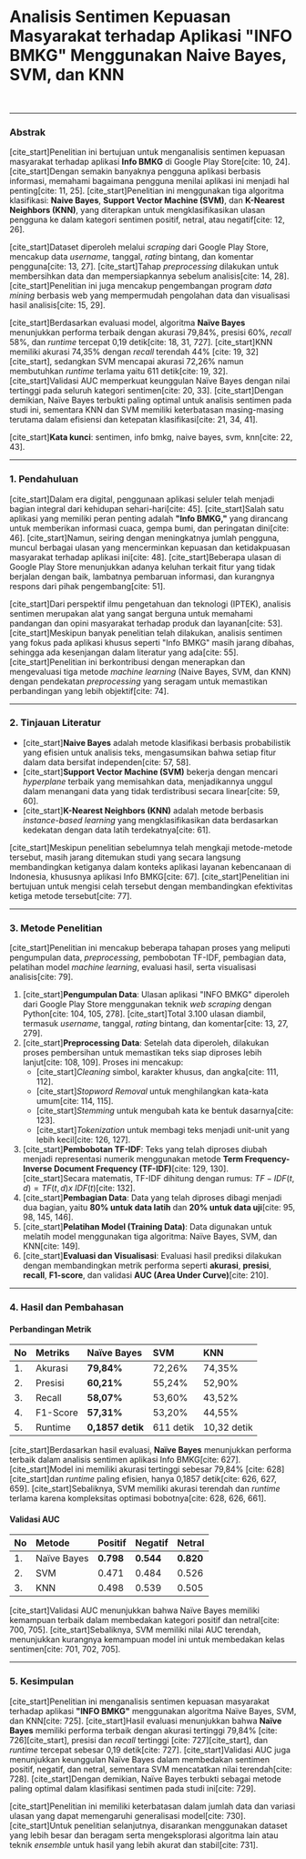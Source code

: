 # Analisis Sentimen Kepuasan Masyarakat terhadap Aplikasi "INFO BMKG" Menggunakan Naive Bayes, SVM, dan KNN
<br>


***
### **Abstrak**

[cite_start]Penelitian ini bertujuan untuk menganalisis sentimen kepuasan masyarakat terhadap aplikasi **Info BMKG** di Google Play Store[cite: 10, 24]. [cite_start]Dengan semakin banyaknya pengguna aplikasi berbasis informasi, memahami bagaimana pengguna menilai aplikasi ini menjadi hal penting[cite: 11, 25]. [cite_start]Penelitian ini menggunakan tiga algoritma klasifikasi: **Naive Bayes**, **Support Vector Machine (SVM)**, dan **K-Nearest Neighbors (KNN)**, yang diterapkan untuk mengklasifikasikan ulasan pengguna ke dalam kategori sentimen positif, netral, atau negatif[cite: 12, 26].

[cite_start]Dataset diperoleh melalui *scraping* dari Google Play Store, mencakup data *username*, tanggal, *rating* bintang, dan komentar pengguna[cite: 13, 27]. [cite_start]Tahap *preprocessing* dilakukan untuk membersihkan data dan mempersiapkannya sebelum analisis[cite: 14, 28]. [cite_start]Penelitian ini juga mencakup pengembangan program *data mining* berbasis web yang mempermudah pengolahan data dan visualisasi hasil analisis[cite: 15, 29].

[cite_start]Berdasarkan evaluasi model, algoritma **Naïve Bayes** menunjukkan performa terbaik dengan akurasi 79,84%, presisi 60%, *recall* 58%, dan *runtime* tercepat 0,19 detik[cite: 18, 31, 727]. [cite_start]KNN memiliki akurasi 74,35% dengan *recall* terendah 44% [cite: 19, 32][cite_start], sedangkan SVM mencapai akurasi 72,26% namun membutuhkan *runtime* terlama yaitu 611 detik[cite: 19, 32]. [cite_start]Validasi AUC memperkuat keunggulan Naïve Bayes dengan nilai tertinggi pada seluruh kategori sentimen[cite: 20, 33]. [cite_start]Dengan demikian, Naïve Bayes terbukti paling optimal untuk analisis sentimen pada studi ini, sementara KNN dan SVM memiliki keterbatasan masing-masing terutama dalam efisiensi dan ketepatan klasifikasi[cite: 21, 34, 41].

[cite_start]**Kata kunci**: sentimen, info bmkg, naive bayes, svm, knn[cite: 22, 43].

***
### **1. Pendahuluan**

[cite_start]Dalam era digital, penggunaan aplikasi seluler telah menjadi bagian integral dari kehidupan sehari-hari[cite: 45]. [cite_start]Salah satu aplikasi yang memiliki peran penting adalah **"Info BMKG,"** yang dirancang untuk memberikan informasi cuaca, gempa bumi, dan peringatan dini[cite: 46]. [cite_start]Namun, seiring dengan meningkatnya jumlah pengguna, muncul berbagai ulasan yang mencerminkan kepuasan dan ketidakpuasan masyarakat terhadap aplikasi ini[cite: 48]. [cite_start]Beberapa ulasan di Google Play Store menunjukkan adanya keluhan terkait fitur yang tidak berjalan dengan baik, lambatnya pembaruan informasi, dan kurangnya respons dari pihak pengembang[cite: 51].

[cite_start]Dari perspektif ilmu pengetahuan dan teknologi (IPTEK), analisis sentimen merupakan alat yang sangat berguna untuk memahami pandangan dan opini masyarakat terhadap produk dan layanan[cite: 53]. [cite_start]Meskipun banyak penelitian telah dilakukan, analisis sentimen yang fokus pada aplikasi khusus seperti "Info BMKG" masih jarang dibahas, sehingga ada kesenjangan dalam literatur yang ada[cite: 55]. [cite_start]Penelitian ini berkontribusi dengan menerapkan dan mengevaluasi tiga metode *machine learning* (Naive Bayes, SVM, dan KNN) dengan pendekatan *preprocessing* yang seragam untuk memastikan perbandingan yang lebih objektif[cite: 74].

***
### **2. Tinjauan Literatur**

* [cite_start]**Naive Bayes** adalah metode klasifikasi berbasis probabilistik yang efisien untuk analisis teks, mengasumsikan bahwa setiap fitur dalam data bersifat independen[cite: 57, 58].
* [cite_start]**Support Vector Machine (SVM)** bekerja dengan mencari *hyperplane* terbaik yang memisahkan data, menjadikannya unggul dalam menangani data yang tidak terdistribusi secara linear[cite: 59, 60].
* [cite_start]**K-Nearest Neighbors (KNN)** adalah metode berbasis *instance-based learning* yang mengklasifikasikan data berdasarkan kedekatan dengan data latih terdekatnya[cite: 61].

[cite_start]Meskipun penelitian sebelumnya telah mengkaji metode-metode tersebut, masih jarang ditemukan studi yang secara langsung membandingkan ketiganya dalam konteks aplikasi layanan kebencanaan di Indonesia, khususnya aplikasi Info BMKG[cite: 67]. [cite_start]Penelitian ini bertujuan untuk mengisi celah tersebut dengan membandingkan efektivitas ketiga metode tersebut[cite: 77].

***
### **3. Metode Penelitian**

[cite_start]Penelitian ini mencakup beberapa tahapan proses yang meliputi pengumpulan data, *preprocessing*, pembobotan TF-IDF, pembagian data, pelatihan model *machine learning*, evaluasi hasil, serta visualisasi analisis[cite: 79].

1.  [cite_start]**Pengumpulan Data**: Ulasan aplikasi "INFO BMKG" diperoleh dari Google Play Store menggunakan teknik *web scraping* dengan Python[cite: 104, 105, 278]. [cite_start]Total 3.100 ulasan diambil, termasuk *username*, tanggal, *rating* bintang, dan komentar[cite: 13, 27, 279].
2.  [cite_start]**Preprocessing Data**: Setelah data diperoleh, dilakukan proses pembersihan untuk memastikan teks siap diproses lebih lanjut[cite: 108, 109]. Proses ini mencakup:
    * [cite_start]*Cleaning* simbol, karakter khusus, dan angka[cite: 111, 112].
    * [cite_start]*Stopword Removal* untuk menghilangkan kata-kata umum[cite: 114, 115].
    * [cite_start]*Stemming* untuk mengubah kata ke bentuk dasarnya[cite: 123].
    * [cite_start]*Tokenization* untuk membagi teks menjadi unit-unit yang lebih kecil[cite: 126, 127].
3.  [cite_start]**Pembobotan TF-IDF**: Teks yang telah diproses diubah menjadi representasi numerik menggunakan metode **Term Frequency-Inverse Document Frequency (TF-IDF)**[cite: 129, 130]. [cite_start]Secara matematis, TF-IDF dihitung dengan rumus: $TF-IDF(t,d)=TF(t,d)x~IDF(t)$[cite: 132].
4.  [cite_start]**Pembagian Data**: Data yang telah diproses dibagi menjadi dua bagian, yaitu **80% untuk data latih** dan **20% untuk data uji**[cite: 95, 98, 145, 146].
5.  [cite_start]**Pelatihan Model (Training Data)**: Data digunakan untuk melatih model menggunakan tiga algoritma: Naïve Bayes, SVM, dan KNN[cite: 149].
6.  [cite_start]**Evaluasi dan Visualisasi**: Evaluasi hasil prediksi dilakukan dengan membandingkan metrik performa seperti **akurasi**, **presisi**, **recall**, **F1-score**, dan validasi **AUC (Area Under Curve)**[cite: 210].

***
### **4. Hasil dan Pembahasan**

#### **Perbandingan Metrik**

| No | Metriks | Naïve Bayes | SVM | KNN |
| :--- | :--- | :--- | :--- | :--- |
| 1. | Akurasi | **79,84%** | 72,26% | 74,35% |
| 2. | Presisi | **60,21%** | 55,24% | 52,90% |
| 3. | Recall | **58,07%** | 53,60% | 43,52% |
| 4. | F1-Score | **57,31%** | 53,20% | 44,55% |
| 5. | Runtime | **0,1857 detik** | 611 detik | 10,32 detik |

[cite_start]Berdasarkan hasil evaluasi, **Naïve Bayes** menunjukkan performa terbaik dalam analisis sentimen aplikasi Info BMKG[cite: 627]. [cite_start]Model ini memiliki akurasi tertinggi sebesar 79,84% [cite: 628] [cite_start]dan *runtime* paling efisien, hanya 0,1857 detik[cite: 626, 627, 659]. [cite_start]Sebaliknya, SVM memiliki akurasi terendah dan *runtime* terlama karena kompleksitas optimasi bobotnya[cite: 628, 626, 661].

#### **Validasi AUC**

| No | Metode | Positif | Negatif | Netral |
| :--- | :--- | :--- | :--- | :--- |
| 1. | Naïve Bayes | **0.798** | **0.544** | **0.820** |
| 2. | SVM | 0.471 | 0.484 | 0.526 |
| 3. | KNN | 0.498 | 0.539 | 0.505 |

[cite_start]Validasi AUC menunjukkan bahwa Naïve Bayes memiliki kemampuan terbaik dalam membedakan kategori positif dan netral[cite: 700, 705]. [cite_start]Sebaliknya, SVM memiliki nilai AUC terendah, menunjukkan kurangnya kemampuan model ini untuk membedakan kelas sentimen[cite: 701, 702, 705].

***
### **5. Kesimpulan**

[cite_start]Penelitian ini menganalisis sentimen kepuasan masyarakat terhadap aplikasi **"INFO BMKG"** menggunakan algoritma Naïve Bayes, SVM, dan KNN[cite: 725]. [cite_start]Hasil evaluasi menunjukkan bahwa **Naïve Bayes** memiliki performa terbaik dengan akurasi tertinggi 79,84% [cite: 726][cite_start], presisi dan *recall* tertinggi [cite: 727][cite_start], dan *runtime* tercepat sebesar 0,19 detik[cite: 727]. [cite_start]Validasi AUC juga menunjukkan keunggulan Naïve Bayes dalam membedakan sentimen positif, negatif, dan netral, sementara SVM mencatatkan nilai terendah[cite: 728]. [cite_start]Dengan demikian, Naïve Bayes terbukti sebagai metode paling optimal dalam klasifikasi sentimen pada studi ini[cite: 729].

[cite_start]Penelitian ini memiliki keterbatasan dalam jumlah data dan variasi ulasan yang dapat memengaruhi generalisasi model[cite: 730]. [cite_start]Untuk penelitian selanjutnya, disarankan menggunakan dataset yang lebih besar dan beragam serta mengeksplorasi algoritma lain atau teknik *ensemble* untuk hasil yang lebih akurat dan stabil[cite: 731].